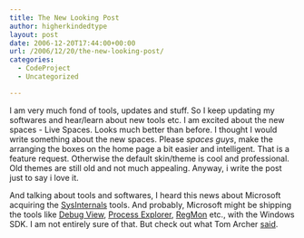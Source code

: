 ```yaml
---
title: The New Looking Post
author: higherkindedtype
layout: post
date: 2006-12-20T17:44:00+00:00
url: /2006/12/20/the-new-looking-post/
categories:
  - CodeProject
  - Uncategorized

---
```


I am very much fond of tools, updates and stuff. So I keep updating my softwares and hear/learn about new tools etc. I am excited about the new spaces - Live Spaces. Looks much better than before. I thought I would write something about the new spaces. Please _spaces guys_, make the arranging the boxes on the home page a bit easier and intelligent. That is a feature request. Otherwise the default skin/theme is cool and professional. Old themes are still old and not much appealing. Anyway, i write the post just to say i love it.

And talking about tools and softwares, I heard this news about Microsoft acquiring the [SysInternals](https://www.sysinternals.com/) tools. And probably, Microsoft might be shipping the tools like [Debug View](http://www.sysinternals.com/utilities/debugview.html), [Process Explorer](http://www.sysinternals.com/utilities/processexplorer.html), [RegMon](http://www.sysinternals.com/utilities/regmon.html) etc., with the Windows SDK. I am not entirely sure of that. But check out what Tom Archer [said](http://blogs.msdn.com/tomarcher/archive/2006/07/18/669894.aspx).
